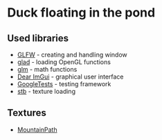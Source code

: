 # Duck floating in the pond


## Used libraries
 - [GLFW](https://www.glfw.org/) - creating and handling window
 - [glad](https://glad.dav1d.de/) - loading OpenGL functions
 - [glm](https://github.com/g-truc/glm) - math functions
 - [Dear ImGui](https://github.com/ocornut/imgui) - graphical user interface
 - [GoogleTests](https://google.github.io/googletest/) - testing framework
 - [stb](https://github.com/nothings/stb) - texture loading

## Textures
 - [MountainPath](http://www.humus.name)
